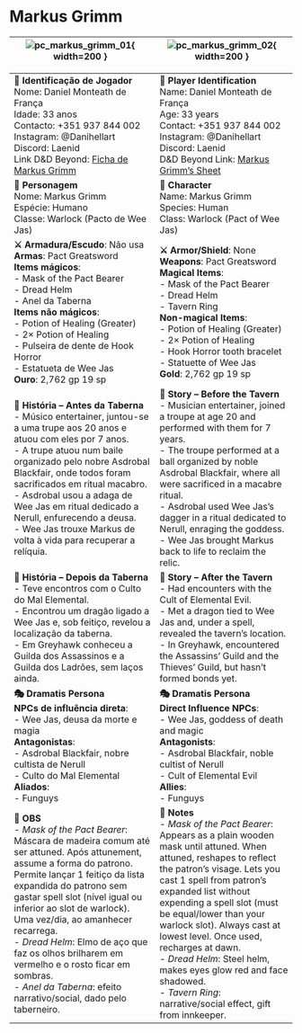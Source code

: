# Markus Grimm

| ![pc_markus_grimm_01](assets/pc/pc_markus_grimm_01.jpg){ width=200 } | ![pc_markus_grimm_02](assets/pc/pc_markus_grimm_02.png){ width=200 } |
| -------------------------------------------------------------------- | -------------------------------------------------------------------- |

|                                                                                                                                                                                                                                                                   |                                                                                                                                                                                                                                                                     |
| ----------------------------------------------------------------------------------------------------------------------------------------------------------------------------------------------------------------------------------------------------------------- | ------------------------------------------------------------------------------------------------------------------------------------------------------------------------------------------------------------------------------------------------------------------- |
| **📜 Identificação de Jogador**<br>Nome: Daniel Monteath de França<br>Idade: 33 anos<br>Contacto: +351 937 844 002<br>Instagram: @Danihellart<br>Discord: Laenid<br>Link D&D Beyond: [Ficha de Markus Grimm](https://www.dndbeyond.com/characters/138364785)        | **📜 Player Identification**<br>Name: Daniel Monteath de França<br>Age: 33 years<br>Contact: +351 937 844 002<br>Instagram: @Danihellart<br>Discord: Laenid<br>D&D Beyond Link: [Markus Grimm’s Sheet](https://www.dndbeyond.com/characters/138364785)                |
| **🧙 Personagem**<br>Nome: Markus Grimm<br>Espécie: Humano<br>Classe: Warlock (Pacto de Wee Jas)                                                                                                                           | **🧙 Character**<br>Name: Markus Grimm<br>Species: Human<br>Class: Warlock (Pact of Wee Jas)                                                                                                                                |
| **⚔️ Armadura/Escudo**: Não usa<br>**Armas**: Pact Greatsword<br>**Items mágicos**:<br>- Mask of the Pact Bearer<br>- Dread Helm<br>- Anel da Taberna<br>**Items não mágicos**:<br>- Potion of Healing (Greater)<br>- 2× Potion of Healing<br>- Pulseira de dente de Hook Horror<br>- Estatueta de Wee Jas<br>**Ouro**: 2,762 gp 19 sp | **⚔️ Armor/Shield**: None<br>**Weapons**: Pact Greatsword<br>**Magical Items**:<br>- Mask of the Pact Bearer<br>- Dread Helm<br>- Tavern Ring<br>**Non-magical Items**:<br>- Potion of Healing (Greater)<br>- 2× Potion of Healing<br>- Hook Horror tooth bracelet<br>- Statuette of Wee Jas<br>**Gold**: 2,762 gp 19 sp |
| **📖 História – Antes da Taberna**<br>- Músico entertainer, juntou-se a uma trupe aos 20 anos e atuou com eles por 7 anos.<br>- A trupe atuou num baile organizado pelo nobre Asdrobal Blackfair, onde todos foram sacrificados em ritual macabro.<br>- Asdrobal usou a adaga de Wee Jas em ritual dedicado a Nerull, enfurecendo a deusa.<br>- Wee Jas trouxe Markus de volta à vida para recuperar a relíquia. | **📖 Story – Before the Tavern**<br>- Musician entertainer, joined a troupe at age 20 and performed with them for 7 years.<br>- The troupe performed at a ball organized by noble Asdrobal Blackfair, where all were sacrificed in a macabre ritual.<br>- Asdrobal used Wee Jas’s dagger in a ritual dedicated to Nerull, enraging the goddess.<br>- Wee Jas brought Markus back to life to reclaim the relic. |
| **📖 História – Depois da Taberna**<br>- Teve encontros com o Culto do Mal Elemental.<br>- Encontrou um dragão ligado a Wee Jas e, sob feitiço, revelou a localização da taberna.<br>- Em Greyhawk conheceu a Guilda dos Assassinos e a Guilda dos Ladrões, sem laços ainda. | **📖 Story – After the Tavern**<br>- Had encounters with the Cult of Elemental Evil.<br>- Met a dragon tied to Wee Jas and, under a spell, revealed the tavern’s location.<br>- In Greyhawk, encountered the Assassins’ Guild and the Thieves’ Guild, but hasn’t formed bonds yet. |
| **🎭 Dramatis Persona**<br>**NPCs de influência direta**:<br>- Wee Jas, deusa da morte e magia<br>**Antagonistas**:<br>- Asdrobal Blackfair, nobre cultista de Nerull<br>- Culto do Mal Elemental<br>**Aliados**:<br>- Funguys | **🎭 Dramatis Persona**<br>**Direct Influence NPCs**:<br>- Wee Jas, goddess of death and magic<br>**Antagonists**:<br>- Asdrobal Blackfair, noble cultist of Nerull<br>- Cult of Elemental Evil<br>**Allies**:<br>- Funguys |
| **🔮 OBS**<br>- *Mask of the Pact Bearer*: Máscara de madeira comum até ser attuned. Após attunement, assume a forma do patrono. Permite lançar 1 feitiço da lista expandida do patrono sem gastar spell slot (nível igual ou inferior ao slot de warlock). Uma vez/dia, ao amanhecer recarrega.<br>- *Dread Helm*: Elmo de aço que faz os olhos brilharem em vermelho e o rosto ficar em sombras.<br>- *Anel da Taberna*: efeito narrativo/social, dado pelo taberneiro. | **🔮 Notes**<br>- *Mask of the Pact Bearer*: Appears as a plain wooden mask until attuned. When attuned, reshapes to reflect the patron’s visage. Lets you cast 1 spell from patron’s expanded list without expending a spell slot (must be equal/lower than your warlock slot). Always cast at lowest level. Once used, recharges at dawn.<br>- *Dread Helm*: Steel helm, makes eyes glow red and face shadowed.<br>- *Tavern Ring*: narrative/social effect, gift from innkeeper. |
